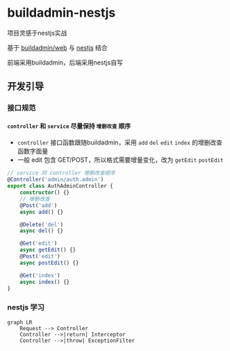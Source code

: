 # buildadmin-nestjs

项目灵感于nestjs实战

基于 [buildadmin/web](https://github.com/build-admin/buildadmin) 与 [nestjs](https://github.com/nestjs/nest) 结合

前端采用buildadmin，后端采用nestjs自写

## 开发引导

### 接口规范

#### `controller` 和 `service` 尽量保持 `增删改查` 顺序

+ `controller` 接口函数跟随buildadmin，采用 `add` `del` `edit` `index` 的增删改查函数字面量
+ 一般 edit 包含 GET/POST，所以格式需要增量变化，改为 `getEdit` `postEdit`

```ts
// service 同 controller 增删改查顺序
@Controller('admin/auth.admin')
export class AuthAdminController {
    constructor() {}
    // 增删改查
    @Post('add')
    async add() {}

    @Delete('del')
    async del() {}

    @Get('edit')
    async getEdit() {}
    @Post('edit')
    async postEdit() {}

    @Get('index')
    async index() {}
}
```

### nestjs 学习


```graph
graph LR
    Request --> Controller
    Controller -->|return| Interceptor
    Controller -->|throw| ExceptionFilter
```